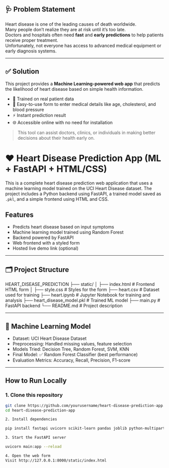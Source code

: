 ## 🩺 Problem Statement

Heart disease is one of the leading causes of death worldwide.  
Many people don’t realize they are at risk until it’s too late.  
Doctors and hospitals often need **fast** and **early predictions** to help patients receive proper treatment.  
Unfortunately, not everyone has access to advanced medical equipment or early diagnosis systems.

---

## ✅ Solution

This project provides a **Machine Learning-powered web app** that predicts the likelihood of heart disease based on simple health information.

- 🧠 Trained on real patient data
- 📝 Easy-to-use form to enter medical details like age, cholesterol, and blood pressure
- ⚡ Instant prediction result
- 🌐 Accessible online with no need for installation

> This tool can assist doctors, clinics, or individuals in making better decisions about their health early on.


# ❤️ Heart Disease Prediction App (ML + FastAPI + HTML/CSS)

This is a complete heart disease prediction web application that uses a machine learning model trained on the UCI Heart Disease dataset. The project includes a Python backend using FastAPI, a trained model saved as `.pkl`, and a simple frontend using HTML and CSS.

##  Features

- Predicts heart disease based on input symptoms
- Machine learning model trained using Random Forest
- Backend powered by FastAPI
- Web frontend with a styled form
- Hosted live demo link (optional)

---

## 🗂️ Project Structure

HEART_DISEASE_PREDICTION
├── static/
│ ├── index.html # Frontend HTML form
│ ├── style.css # Styles for the form
├── heart.csv # Dataset used for training
├── heart.ipynb # Jupyter Notebook for training and analysis
├── heart_disease_model.pkl # Trained ML model
├── main.py # FastAPI backend
└── README.md # Project description


---

## 🧠 Machine Learning Model

- Dataset: UCI Heart Disease Dataset
- Preprocessing: Handled missing values, feature selection
- Models Tried: Decision Tree, Random Forest, SVM, KNN
- Final Model: ✅ Random Forest Classifier (best performance)
- Evaluation Metrics: Accuracy, Recall, Precision, F1-score

---

##  How to Run Locally

### 1. Clone this repository
```bash
git clone https://github.com/yourusername/heart-disease-prediction-app.git
cd heart-disease-prediction-app

2. Install dependencies

pip install fastapi uvicorn scikit-learn pandas joblib python-multipart

3. Start the FastAPI server

uvicorn main:app --reload

4. Open the web form
Visit http://127.0.0.1:8000/static/index.html